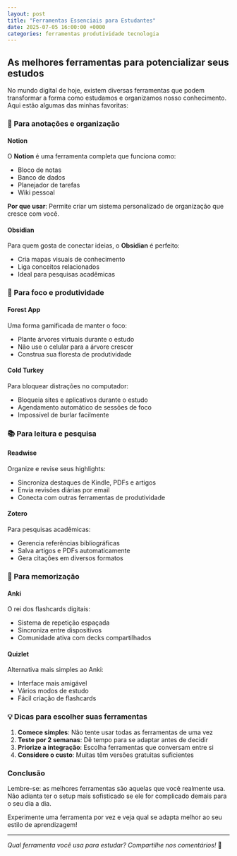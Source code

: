 ```yaml
---
layout: post
title: "Ferramentas Essenciais para Estudantes"
date: 2025-07-05 16:00:00 +0000
categories: ferramentas produtividade tecnologia
---
```


## As melhores ferramentas para potencializar seus estudos

No mundo digital de hoje, existem diversas ferramentas que podem transformar a forma como estudamos e organizamos nosso conhecimento. Aqui estão algumas das minhas favoritas:

### 📝 Para anotações e organização

#### Notion
O **Notion** é uma ferramenta completa que funciona como:

- Bloco de notas
- Banco de dados
- Planejador de tarefas
- Wiki pessoal

**Por que usar**: Permite criar um sistema personalizado de organização que cresce com você.

#### Obsidian
Para quem gosta de conectar ideias, o **Obsidian** é perfeito:

- Cria mapas visuais de conhecimento
- Liga conceitos relacionados
- Ideal para pesquisas acadêmicas

### 🎯 Para foco e produtividade

#### Forest App
Uma forma gamificada de manter o foco:

- Plante árvores virtuais durante o estudo
- Não use o celular para a árvore crescer
- Construa sua floresta de produtividade

#### Cold Turkey
Para bloquear distrações no computador:

- Bloqueia sites e aplicativos durante o estudo
- Agendamento automático de sessões de foco
- Impossível de burlar facilmente

### 📚 Para leitura e pesquisa

#### Readwise
Organize e revise seus highlights:

- Sincroniza destaques de Kindle, PDFs e artigos
- Envia revisões diárias por email
- Conecta com outras ferramentas de produtividade

#### Zotero
Para pesquisas acadêmicas:

- Gerencia referências bibliográficas
- Salva artigos e PDFs automaticamente
- Gera citações em diversos formatos

### 🧠 Para memorização

#### Anki
O rei dos flashcards digitais:

- Sistema de repetição espaçada
- Sincroniza entre dispositivos
- Comunidade ativa com decks compartilhados

#### Quizlet
Alternativa mais simples ao Anki:

- Interface mais amigável
- Vários modos de estudo
- Fácil criação de flashcards

### 💡 Dicas para escolher suas ferramentas

1. **Comece simples**: Não tente usar todas as ferramentas de uma vez
2. **Teste por 2 semanas**: Dê tempo para se adaptar antes de decidir
3. **Priorize a integração**: Escolha ferramentas que conversam entre si
4. **Considere o custo**: Muitas têm versões gratuitas suficientes

### Conclusão

Lembre-se: as melhores ferramentas são aquelas que você realmente usa. Não adianta ter o setup mais sofisticado se ele for complicado demais para o seu dia a dia.

Experimente uma ferramenta por vez e veja qual se adapta melhor ao seu estilo de aprendizagem!

---

*Qual ferramenta você usa para estudar? Compartilhe nos comentários!* 🚀
